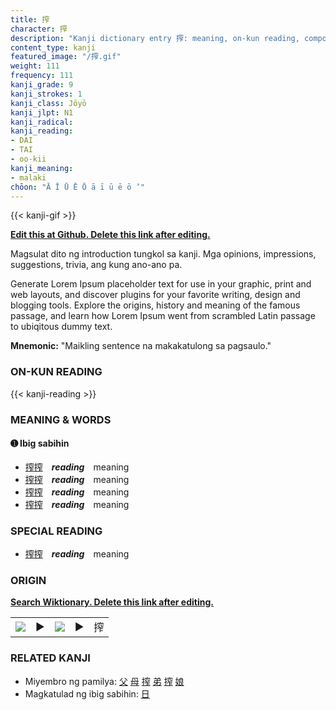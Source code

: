 ```yaml
---
title: 搾
character: 搾
description: "Kanji dictionary entry 搾: meaning, on-kun reading, compounds, origin, related kanji"
content_type: kanji
featured_image: "/搾.gif"
weight: 111
frequency: 111
kanji_grade: 9
kanji_strokes: 1
kanji_class: Jōyō
kanji_jlpt: N1
kanji_radical: 
kanji_reading: 
- DAI
- TAI
- oo-kii
kanji_meaning:
- malaki
chōon: "Ā Ī Ū Ē Ō ā ī ū ē ō ’"
---
```

[//]: # (Don't edit the line below. Kanji animated GIF code is automatically generated.)
{{< kanji-gif >}}

[//]: # (Edit below this line.)

**[Edit this at Github. Delete this link after editing.](https://github.com/tim0g/tim/tree/main/content/kanji/搾/index.md)**

Magsulat dito ng introduction tungkol sa kanji. Mga opinions, impressions, suggestions, trivia, ang kung ano-ano pa.

Generate Lorem Ipsum placeholder text for use in your graphic, print and web layouts, and discover plugins for your favorite writing, design and blogging tools. Explore the origins, history and meaning of the famous passage, and learn how Lorem Ipsum went from scrambled Latin passage to ubiqitous dummy text.
 
**Mnemonic:** "Maikling sentence na makakatulong sa pagsaulo."

### ON-KUN READING

[//]: # (Don't edit the line below. ON-KUN READING code is automatically generated.)
{{< kanji-reading >}}

### MEANING & WORDS

#### ➊ **Ibig sabihin**
  - [搾](../搾)[搾](../搾)　***reading***　meaning
  - [搾](../搾)[搾](../搾)　***reading***　meaning
  - [搾](../搾)[搾](../搾)　***reading***　meaning
  - [搾](../搾)[搾](../搾)　***reading***　meaning

### SPECIAL READING
  - [搾](../搾)[搾](../搾)　***reading***　meaning

### ORIGIN

**[Search Wiktionary. Delete this link after editing.](https://wiktionary.org/wiki/搾)**
<table class="kanji-table"><tr><td>
<img src="60px-搾-bronze.svg.png">
</td><td>▶</td><td>
<img src="60px-搾-oracle.svg.png">
</td><td>▶</td>
<td class="kanji-origin">搾</td>
</tr></table>

### RELATED KANJI
- Miyembro ng pamilya: [父](../父) [母](../母) [搾](../搾) [弟](../弟) [搾](../搾) [娘](../娘)
- Magkatulad ng ibig sabihin: [日](../日)
